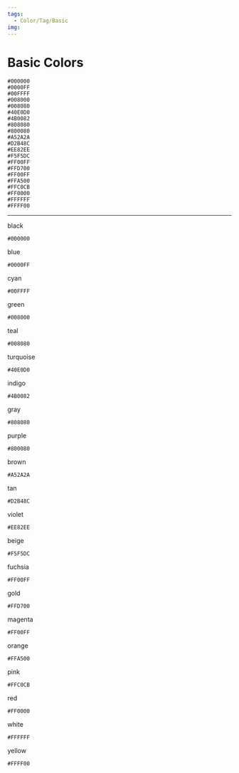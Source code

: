 ```yaml
---
tags:
  - Color/Tag/Basic
img:
---
```

# Basic Colors


```palette
#000000
#0000FF
#00FFFF
#008000
#008080
#40E0D0
#4B0082
#808080
#800080
#A52A2A
#D2B48C
#EE82EE
#F5F5DC
#FF00FF
#FFD700
#FF00FF
#FFA500
#FFC0CB
#FF0000
#FFFFFF
#FFFF00
```

---

black
```palette
#000000
```
blue
```palette
#0000FF
```
cyan
```palette
#00FFFF
```
green
```palette
#008000
```
teal
```palette
#008080
```
turquoise
```palette
#40E0D0
```
indigo
```palette
#4B0082
```
gray
```palette
#808080
```
purple
```palette
#800080
```
brown
```palette
#A52A2A
```
tan
```palette
#D2B48C
```
violet
```palette
#EE82EE
```
beige
```palette
#F5F5DC
```
fuchsia
```palette
#FF00FF
```
gold
```palette
#FFD700
```
magenta
```palette
#FF00FF
```
orange
```palette
#FFA500
```
pink
```palette
#FFC0CB
```
red
```palette
#FF0000
```
white
```palette
#FFFFFF
```
yellow
```palette
#FFFF00
```
